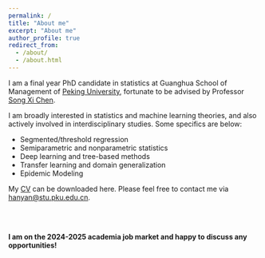 ```yaml
---
permalink: /
title: "About me"
excerpt: "About me"
author_profile: true
redirect_from: 
  - /about/
  - /about.html
---
```




I am a final year PhD candidate in statistics at Guanghua School of Management of [Peking University](https://en.gsm.pku.edu.cn/statistic), fortunate to be advised by Professor [Song Xi Chen](http://songxichen.com). 

I am broadly interested in statistics and machine learning theories, and also actively involved in interdisciplinary studies. Some specifics are below:

- Segmented/threshold regression
- Semiparametric and nonparametric statistics
- Deep learning and tree-based methods 
- Transfer learning and domain generalization
- Epidemic Modeling

My [CV](http://hanyan-stat.github.io/files/CV_HanYan.pdf) can be downloaded here. Please feel free to contact me via [hanyan@stu.pku.edu.cn](hanyan@stu.pku.edu.cn). 

<br/>
<br/>

**I am on the 2024-2025 academia job market and happy to discuss any opportunities!** 
